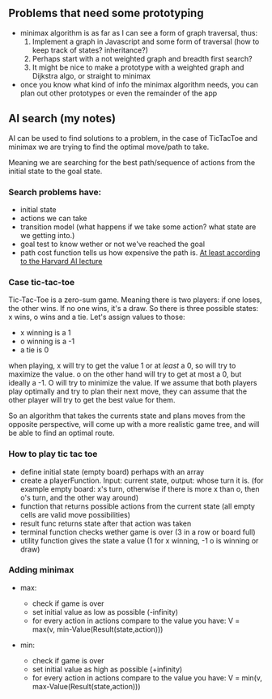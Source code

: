 ## Problems that need some prototyping
- minimax algorithm is as far as I can see a form of graph traversal, thus:
  1. Implement a graph in Javascript and some form of traversal (how to keep track of states? inheritance?)
  2. Perhaps start with a not weighted graph and breadth first search?
  3. It might be nice to make a prototype with a weighted graph and Dijkstra algo, or straight to minimax
- once you know what kind of info the minimax algorithm needs, you can plan out other prototypes or even the remainder of the app 

## AI search (my notes)
AI can be used to find solutions to a problem, in the case of TicTacToe and minimax we are trying to find the optimal move/path to take. 

Meaning we are searching for the best path/sequence of actions from the initial state to the goal state. 

### Search problems have:
- initial state
- actions we can take
- transition model (what happens if we take some action? what state are we getting into.)
- goal test to know wether or not we've reached the goal
- path cost function tells us how expensive the path is. 
[At least according to the Harvard AI lecture](https://cs50.harvard.edu/ai/2020/weeks/0/ "Harvard CS50 AI")

### Case tic-tac-toe
Tic-Tac-Toe is a zero-sum game. Meaning there is two players: if one loses, the other wins. If no one wins, it's a draw.
So there is three possible states: x wins, o wins and a tie.
Let's assign values to those: 
- x winning is a 1
- o winning is a -1
- a tie is 0

when playing, x will try to get the value 1 or at *least* a 0, so will try to maximize the value.
o on the other hand will try to get at most a 0, but ideally a -1. O will try to minimize the value.
If we assume that both players play optimally and try to plan their next move, they
can assume that the other player will try to get the best value for them.

So an algorithm that takes the currents state and plans moves from the opposite perspective, will come up with a more realistic game tree, and will be able to find an optimal route.

### How to play tic tac toe
- define initial state (empty board) perhaps with an array
- create a playerFunction. Input: current state, output: whose turn it is. (for example empty board: x's turn, otherwise if there is more x than o, then o's turn, and the other way around)
- function that returns possible actions from the current state (all empty cells are valid move possibilities)
- result func returns state after that action was taken
- terminal function checks wether game is over (3 in a row or board full)
- utility function gives the state a value (1 for x winning, -1 o is winning or draw)

### Adding minimax
- max:
  - check if game is over
  - set initial value as low as possible (-infinity)
  - for every action in actions compare to the value you have: V = max(v, min-Value(Result(state,action)))

- min:
  - check if game is over
  - set initial value as high as possible (+infinity)
  - for every action in actions compare to the value you have: V = min(v, max-Value(Result(state,action)))